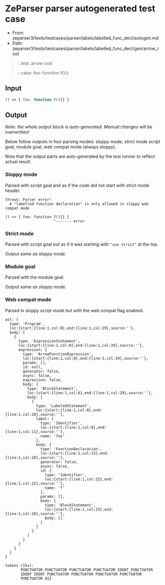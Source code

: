# ZeParser parser autogenerated test case

- From: zeparser3/tests/testcases/parser/labels/labelled_func_decl/autogen.md
- Path: zeparser3/tests/testcases/parser/labels/labelled_func_decl/gen/arrow_root

> :: test: arrow root
>
> :: case: foo: function f(){}

## Input


`````js
() => { foo: function f(){} }
`````

## Output

_Note: the whole output block is auto-generated. Manual changes will be overwritten!_

Below follow outputs in four parsing modes: sloppy mode, strict mode script goal, module goal, web compat mode (always sloppy).

Note that the output parts are auto-generated by the test runner to reflect actual result.

### Sloppy mode

Parsed with script goal and as if the code did not start with strict mode header.

`````
throws: Parser error!
  A "labelled function declaration" is only allowed in sloppy web compat mode

() => { foo: function f(){} }
                      ^------- error
`````

### Strict mode

Parsed with script goal but as if it was starting with `"use strict"` at the top.

_Output same as sloppy mode._

### Module goal

Parsed with the module goal.

_Output same as sloppy mode._

### Web compat mode

Parsed in sloppy script mode but with the web compat flag enabled.

`````
ast: {
  type: 'Program',
  loc:{start:{line:1,col:0},end:{line:1,col:29},source:''},
  body: [
    {
      type: 'ExpressionStatement',
      loc:{start:{line:1,col:0},end:{line:1,col:29},source:''},
      expression: {
        type: 'ArrowFunctionExpression',
        loc:{start:{line:1,col:0},end:{line:1,col:29},source:''},
        params: [],
        id: null,
        generator: false,
        async: false,
        expression: false,
        body: {
          type: 'BlockStatement',
          loc:{start:{line:1,col:6},end:{line:1,col:29},source:''},
          body: [
            {
              type: 'LabeledStatement',
              loc:{start:{line:1,col:8},end:{line:1,col:28},source:''},
              label: {
                type: 'Identifier',
                loc:{start:{line:1,col:8},end:{line:1,col:11},source:''},
                name: 'foo'
              },
              body: {
                type: 'FunctionDeclaration',
                loc:{start:{line:1,col:13},end:{line:1,col:28},source:''},
                generator: false,
                async: false,
                id: {
                  type: 'Identifier',
                  loc:{start:{line:1,col:22},end:{line:1,col:22},source:''},
                  name: 'f'
                },
                params: [],
                body: {
                  type: 'BlockStatement',
                  loc:{start:{line:1,col:25},end:{line:1,col:28},source:''},
                  body: []
                }
              }
            }
          ]
        }
      }
    }
  ]
}

tokens (15x):
       PUNCTUATOR PUNCTUATOR PUNCTUATOR PUNCTUATOR IDENT PUNCTUATOR
       IDENT IDENT PUNCTUATOR PUNCTUATOR PUNCTUATOR PUNCTUATOR
       PUNCTUATOR ASI
`````

